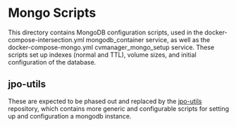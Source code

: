 # Mongo Scripts

This directory contains MongoDB configuration scripts, used in the docker-compose-intersection.yml mongodb_container service, as well as the docker-compose-mongo.yml cvmanager_mongo_setup service. These scripts set up indexes (normal and TTL), volume sizes, and initial configuration of the database.

## jpo-utils

These are expected to be phased out and replaced by the [jpo-utils](https://github.com/usdot-jpo-ode/jpo-utils) repository, which contains more generic and configurable scripts for setting up and configuration a mongodb instance.
